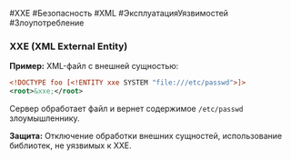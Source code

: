 #XXE #Безопасность #XML #ЭксплуатацияУязвимостей #Злоупотребление
### **XXE (XML External Entity)**

**Пример:** XML-файл с внешней сущностью:

```xml
<!DOCTYPE foo [<!ENTITY xxe SYSTEM "file:///etc/passwd">]>
<root>&xxe;</root>
```

Сервер обработает файл и вернет содержимое `/etc/passwd` злоумышленнику.

**Защита:** Отключение обработки внешних сущностей, использование библиотек, не уязвимых к XXE.